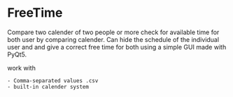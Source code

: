 # FreeTime
Compare two calender of two people or more check for available time for both user by comparing calender. 
Can hide the schedule of the individual user and and give a correct free time for both using a simple GUI made with PyQt5.

work with 

    - Comma-separated values .csv
    - built-in calender system
